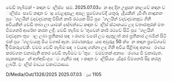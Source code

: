 වෙඩි තැබීමක් - කඳාන ව ාලිස් ෙසම. 2025.07.03 ෙන අද දින උදෑසන කාලවේ කඳාන ව ාලිස් ෙසවේ කඳාන ව ාදු වෙළඳසැල අසල ප්‍රවේශවේදි යතුරු ැදියකින් ැමිණි නාඳුනන පුේගලයින් වදවදවනකු විසින් කාර් රථයක සිටි පුේගලයින් වදවදවනකුට ගිනි අවියකින් වෙඩි තබා ලා යාමක් සේබන්ධෙ කඳාන ව ාලිස් ස්ථානයට ලද වතාරතුරක් මත විමශර්න ආරේභ කරන ලදි. වෙඩි තැබීම ව ්තුවෙන් කාර් රථවේ සිටි පුේගලයින් වදවදනා තුොල ලබා ප්‍රතිකාර සඳ ා රාගම වරෝ ලට ඇතුලත් කර ප්‍රතිකාර ලබමින් සිටි එක් පුේගලවයකු මිය වගාස් ඇත. මරණකරු ෙයස අවුරුදු 50 ක් ෙන කඳාන ප්‍රවේශවේ දිිංචිකරුවෙකි. වමම වෙඩි තැබීම සඳ ා වයාදා ගන්නා ලද ගිනි අවිය පිළිබඳ අනාෙරණය කරවගන වනාමැති අතර වෙඩි තැබීමට ව ්තුෙ වමවතක් අනාෙරණය වී වනාමැත. සැකකරුෙන් අත්අඩිංගුෙට ගැනීම සඳ ා කඳාන ව ාලිසිය ෙැඩිදුර විමශර්න සිදු කරනු ලබයි. ව ාලිස් මාධය වකාට්ඨාසය.

D/Media/Out/1326/2025 2025.07.03 ැය 1105